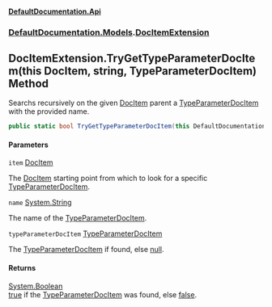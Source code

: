#### [DefaultDocumentation.Api](index.md 'index')
### [DefaultDocumentation.Models](index.md#DefaultDocumentation.Models 'DefaultDocumentation.Models').[DocItemExtension](DocItemExtension.md 'DefaultDocumentation.Models.DocItemExtension')

## DocItemExtension.TryGetTypeParameterDocItem(this DocItem, string, TypeParameterDocItem) Method

Searchs recursively on the given [DocItem](DocItem.md 'DefaultDocumentation.Models.DocItem') parent a [TypeParameterDocItem](TypeParameterDocItem.md 'DefaultDocumentation.Models.Parameters.TypeParameterDocItem') with the provided name.

```csharp
public static bool TryGetTypeParameterDocItem(this DefaultDocumentation.Models.DocItem? item, string name, out DefaultDocumentation.Models.Parameters.TypeParameterDocItem? typeParameterDocItem);
```
#### Parameters

<a name='DefaultDocumentation.Models.DocItemExtension.TryGetTypeParameterDocItem(thisDefaultDocumentation.Models.DocItem,string,DefaultDocumentation.Models.Parameters.TypeParameterDocItem).item'></a>

`item` [DocItem](DocItem.md 'DefaultDocumentation.Models.DocItem')

The [DocItem](DocItem.md 'DefaultDocumentation.Models.DocItem') starting point from which to look for a specific [TypeParameterDocItem](TypeParameterDocItem.md 'DefaultDocumentation.Models.Parameters.TypeParameterDocItem').

<a name='DefaultDocumentation.Models.DocItemExtension.TryGetTypeParameterDocItem(thisDefaultDocumentation.Models.DocItem,string,DefaultDocumentation.Models.Parameters.TypeParameterDocItem).name'></a>

`name` [System.String](https://docs.microsoft.com/en-us/dotnet/api/System.String 'System.String')

The name of the [TypeParameterDocItem](TypeParameterDocItem.md 'DefaultDocumentation.Models.Parameters.TypeParameterDocItem').

<a name='DefaultDocumentation.Models.DocItemExtension.TryGetTypeParameterDocItem(thisDefaultDocumentation.Models.DocItem,string,DefaultDocumentation.Models.Parameters.TypeParameterDocItem).typeParameterDocItem'></a>

`typeParameterDocItem` [TypeParameterDocItem](TypeParameterDocItem.md 'DefaultDocumentation.Models.Parameters.TypeParameterDocItem')

The [TypeParameterDocItem](TypeParameterDocItem.md 'DefaultDocumentation.Models.Parameters.TypeParameterDocItem') if found, else [null](https://docs.microsoft.com/en-us/dotnet/csharp/language-reference/keywords/null 'https://docs.microsoft.com/en-us/dotnet/csharp/language-reference/keywords/null').

#### Returns
[System.Boolean](https://docs.microsoft.com/en-us/dotnet/api/System.Boolean 'System.Boolean')  
[true](https://docs.microsoft.com/en-us/dotnet/csharp/language-reference/builtin-types/bool 'https://docs.microsoft.com/en-us/dotnet/csharp/language-reference/builtin-types/bool') if the [TypeParameterDocItem](TypeParameterDocItem.md 'DefaultDocumentation.Models.Parameters.TypeParameterDocItem') was found, else [false](https://docs.microsoft.com/en-us/dotnet/csharp/language-reference/builtin-types/bool 'https://docs.microsoft.com/en-us/dotnet/csharp/language-reference/builtin-types/bool').